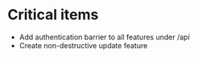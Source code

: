 # Critical items
- Add authentication barrier to all features under /apí
- Create non-destructive update feature